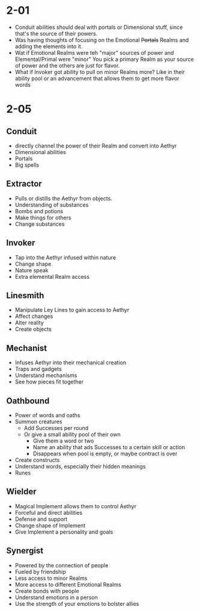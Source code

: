 # 2-01
- Conduit abilities should deal with portals or Dimensional stuff, since that's the source of their powers.
- Was having thoughts of focusing on the Emotional ~~Portals~~ Realms and adding the elements into it.
- Wat if Emotional Realms were teh "major" sources of power and Elemental/Primal were "minor" You pick a primary Realm as your source of power and the others are just for flavor.
- What if Invoker got ability to pull on minor Realms more? Like in their ability pool or an advancement that allows them to get more flavor words

# 2-05
## Conduit
- directly channel the power of their Realm and convert into Aethyr
- Dimensional abilities 
- Portals
- Big spells

## Extractor
- Pulls or distills the Aethyr from objects. 
- Understanding of substances
- Bombs and potions
- Make things for others
- Change substances

## Invoker
- Tap into the Aethyr infused within nature
- Change shape
- Nature speak
- Extra elemental Realm access

## Linesmith
- Manipulate Ley Lines to gain access to Aethyr
- Affect changes
- Alter reality
- Create objects

## Mechanist
- Infuses Aethyr into their mechanical creation
- Traps and gadgets 
- Understand mechanisms
- See how pieces fit together

## Oathbound
- Power of words and oaths
- Summon creatures
	- Add Successes per round
	- Or give a small ability pool of their own
		- Give them a word or two
		- Name an ability that ads Successes to a certain skill or action
		- Disappears when pool is empty, or maybe contract is over
- Create constructs
- Understand words, especially their hidden meanings
- Runes

## Wielder
- Magical Implement allows them to control Aethyr
- Forceful and direct abilities
- Defense and support
- Change shape of Implement
- Give Implement a personality and goals

## Synergist
- Powered by the connection of people
- Fueled by friendship
- Less access to minor Realms
- More access to different Emotional Realms
- Create bonds with people
- Understand emotions in a person
- Use the strength of your emotions to bolster allies